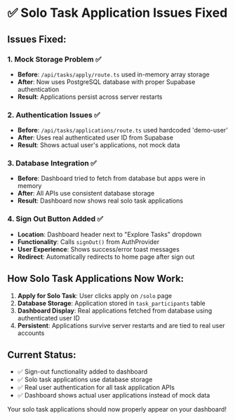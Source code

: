 # ✅ Solo Task Application Issues Fixed

## Issues Fixed:

### 1. **Mock Storage Problem** ✅
- **Before**: `/api/tasks/apply/route.ts` used in-memory array storage
- **After**: Now uses PostgreSQL database with proper Supabase authentication
- **Result**: Applications persist across server restarts

### 2. **Authentication Issues** ✅
- **Before**: `/api/tasks/applications/route.ts` used hardcoded 'demo-user'
- **After**: Uses real authenticated user ID from Supabase
- **Result**: Shows actual user's applications, not mock data

### 3. **Database Integration** ✅
- **Before**: Dashboard tried to fetch from database but apps were in memory
- **After**: All APIs use consistent database storage
- **Result**: Dashboard now shows real solo task applications

### 4. **Sign Out Button Added** ✅
- **Location**: Dashboard header next to "Explore Tasks" dropdown
- **Functionality**: Calls `signOut()` from AuthProvider
- **User Experience**: Shows success/error toast messages
- **Redirect**: Automatically redirects to home page after sign out

## How Solo Task Applications Now Work:

1. **Apply for Solo Task**: User clicks apply on `/solo` page
2. **Database Storage**: Application stored in `task_participants` table
3. **Dashboard Display**: Real applications fetched from database using authenticated user ID
4. **Persistent**: Applications survive server restarts and are tied to real user accounts

## Current Status:
- ✅ Sign-out functionality added to dashboard
- ✅ Solo task applications use database storage
- ✅ Real user authentication for all task application APIs
- ✅ Dashboard shows actual user applications instead of mock data

Your solo task applications should now properly appear on your dashboard!